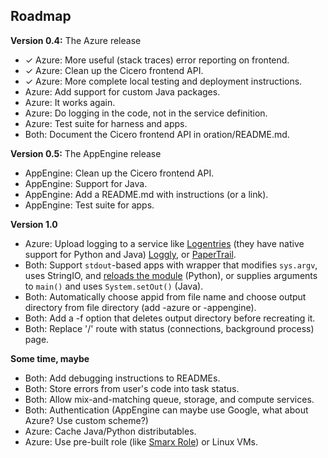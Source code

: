 ## Roadmap

**Version 0.4:** The Azure release

 - ✓ Azure: More useful (stack traces) error reporting on frontend.
 - ✓ Azure: Clean up the Cicero frontend API.
 - ✓ Azure: More complete local testing and deployment instructions.
 - Azure: Add support for custom Java packages.
 - Azure: It works again.
 - Azure: Do logging in the code, not in the service definition.
 - Azure: Test suite for harness and apps.
 - Both: Document the Cicero frontend API in oration/README.md.

**Version 0.5:** The AppEngine release
 - AppEngine: Clean up the Cicero frontend API.
 - AppEngine: Support for Java.
 - AppEngine: Add a README.md with instructions (or a link).
 - AppEngine: Test suite for apps.

**Version 1.0**

 - Azure: Upload logging to a service like [Logentries][] (they have native
   support for Python and Java) [Loggly][], or [PaperTrail][].
 - Both: Support `stdout`-based apps with wrapper that modifies `sys.argv`,
   uses StringIO, and [reloads the module][] (Python), or supplies arguments
   to `main()` and uses `System.setOut()` (Java).
 - Both: Automatically choose appid from file name and choose output
   directory from file directory (add -azure or -appengine).
 - Both: Add a -f option that deletes output directory before recreating it.
 - Both: Replace '/' route with status (connections, background process) page.

  [logentries]: http://logentries.com/
  [loggly]: http://loggly.com/
  [papertrail]: http://papertrailapp.com/
  [reloads the module]: http://stackoverflow.com/q/6507896

**Some time, maybe**

 - Both: Add debugging instructions to READMEs.
 - Both: Store errors from user's code into task status.
 - Both: Allow mix-and-matching queue, storage, and compute services.
 - Both: Authentication (AppEngine can maybe use Google, what about Azure? Use
   custom scheme?)
 - Azure: Cache Java/Python distributables.
 - Azure: Use pre-built role (like [Smarx Role][]) or Linux VMs.

  [smarx role]: http://smarxrole.codeplex.com/
